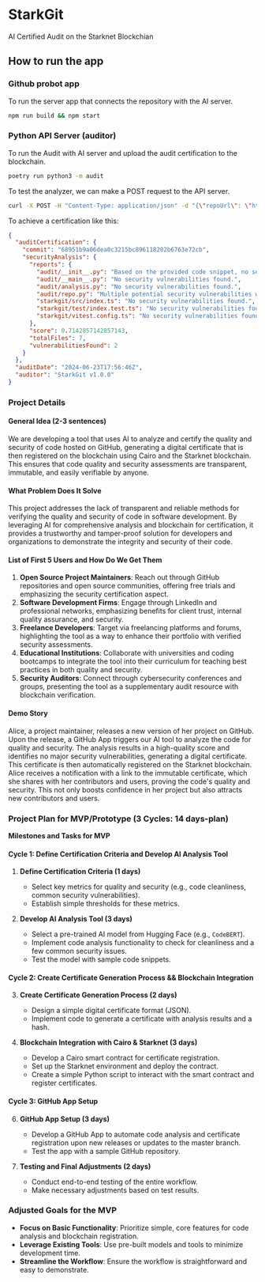 # StarkGit

AI Certified Audit on the Starknet Blockchian


## How to run the app

### Github probot app

To run the server app that connects the repository with the AI server.

```bash
npm run build && npm start
```

### Python API Server (auditor)

To run the Audit with AI server and upload the audit certification to the blockchain.

```bash
poetry run python3 -m audit
```

To test the analyzer, we can make a POST request to the API server.
```bash
curl -X POST -H "Content-Type: application/json" -d "{\"repoUrl\": \"https://github.com/andreiglesias/starkgit.git\"}" localhost:5000/audit | jq
```
To achieve a certification like this:
```json
{
  "auditCertification": {
    "commit": "68951b9a06dea0c3215bc896118202b6763e72cb",
    "securityAnalysis": {
      "reports": {
        "audit/__init__.py": "Based on the provided code snippet, no sensitive data is directly exposed. However, I would recommend using environment variables from a secret management system instead of loading.env file directly. This mitigates the risk of exposing credentials if the file is accidentally committed to version control or falls into the wrong hands. Therefore, the report would read: 'Environment variables from a secret management system should be used instead of directly loading the.env file.'",
        "audit/__main__.py": "No security vulnerabilities found.",
        "audit/analysis.py": "No security vulnerabilities found.",
        "audit/repo.py": "Multiple potential security vulnerabilities were found in the code:\n\n1. The 'git' library is used without proper authentication checks. This could potentially lead to man-in-the-middle attacks, cloning of malicious repositories, or unauthorized access to GitHub repositories.\n2. The 'open' function is used without any error handling or validation on the file_path. This could potentially lead to reading unintended files or attempting to read malicious files.\n3. The code uses string formatting. Without proper validation, this could potentially lead to format string vulnerabilities.\n\nIt",
        "starkgit/src/index.ts": "No security vulnerabilities found.",
        "starkgit/test/index.test.ts": "No security vulnerabilities found.",
        "starkgit/vitest.config.ts": "No security vulnerabilities found."
      },
      "score": 0.7142857142857143,
      "totalFiles": 7,
      "vulnerabilitiesFound": 2
    }
  },
  "auditDate": "2024-06-23T17:56:46Z",
  "auditor": "StarkGit v1.0.0"
}
```

### Project Details

#### General Idea (2-3 sentences)
We are developing a tool that uses AI to analyze and certify the quality and security of code hosted on GitHub, generating a digital certificate that is then registered on the blockchain using Cairo and the Starknet blockchain. This ensures that code quality and security assessments are transparent, immutable, and easily verifiable by anyone.

#### What Problem Does It Solve
This project addresses the lack of transparent and reliable methods for verifying the quality and security of code in software development. By leveraging AI for comprehensive analysis and blockchain for certification, it provides a trustworthy and tamper-proof solution for developers and organizations to demonstrate the integrity and security of their code.

#### List of First 5 Users and How Do We Get Them
1. **Open Source Project Maintainers**: Reach out through GitHub repositories and open source communities, offering free trials and emphasizing the security certification aspect.
2. **Software Development Firms**: Engage through LinkedIn and professional networks, emphasizing benefits for client trust, internal quality assurance, and security.
3. **Freelance Developers**: Target via freelancing platforms and forums, highlighting the tool as a way to enhance their portfolio with verified security assessments.
4. **Educational Institutions**: Collaborate with universities and coding bootcamps to integrate the tool into their curriculum for teaching best practices in both quality and security.
5. **Security Auditors**: Connect through cybersecurity conferences and groups, presenting the tool as a supplementary audit resource with blockchain verification.

#### Demo Story
Alice, a project maintainer, releases a new version of her project on GitHub. Upon the release, a GitHub App triggers our AI tool to analyze the code for quality and security. The analysis results in a high-quality score and identifies no major security vulnerabilities, generating a digital certificate. This certificate is then automatically registered on the Starknet blockchain. Alice receives a notification with a link to the immutable certificate, which she shares with her contributors and users, proving the code's quality and security. This not only boosts confidence in her project but also attracts new contributors and users.

### Project Plan for MVP/Prototype (3 Cycles: 14 days-plan)

**Milestones and Tasks for MVP**

#### Cycle 1: Define Certification Criteria and Develop AI Analysis Tool

1. **Define Certification Criteria (1 days)**
   - Select key metrics for quality and security (e.g., code cleanliness, common security vulnerabilities).
   - Establish simple thresholds for these metrics.

2. **Develop AI Analysis Tool (3 days)**
   - Select a pre-trained AI model from Hugging Face (e.g., `CodeBERT`).
   - Implement code analysis functionality to check for cleanliness and a few common security issues.
   - Test the model with sample code snippets.

#### Cycle 2: Create Certificate Generation Process && Blockchain Integration

3. **Create Certificate Generation Process (2 days)**
   - Design a simple digital certificate format (JSON).
   - Implement code to generate a certificate with analysis results and a hash.

5. **Blockchain Integration with Cairo & Starknet (3 days)**
   - Develop a Cairo smart contract for certificate registration.
   - Set up the Starknet environment and deploy the contract.
   - Create a simple Python script to interact with the smart contract and register certificates.

#### Cycle 3: GitHub App Setup

6. **GitHub App Setup (3 days)**
   - Develop a GitHub App to automate code analysis and certificate registration upon new releases or updates to the master branch.
   - Test the app with a sample GitHub repository.

7. **Testing and Final Adjustments (2 days)**
   - Conduct end-to-end testing of the entire workflow.
   - Make necessary adjustments based on test results.

### Adjusted Goals for the MVP
- **Focus on Basic Functionality**: Prioritize simple, core features for code analysis and blockchain registration.
- **Leverage Existing Tools**: Use pre-built models and tools to minimize development time.
- **Streamline the Workflow**: Ensure the workflow is straightforward and easy to demonstrate.
